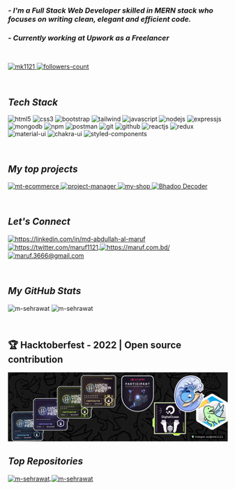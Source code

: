 

<!----------------------------------- About Section ------------------------------------>

<h3>
    <i>- I'm a Full Stack Web Developer skilled in MERN stack who focuses on writing clean, elegant and efficient code.</i>
</h3>

<h3>
    <i>- Currently working at Upwork as a Freelancer</i>
</h3>
<br>



<!----------------------------------- Profile View Section ------------------------------------>

<p align="left">
    <a href="https://github.com/mk1121">
        <img src="https://komarev.com/ghpvc/?username=mk1121&label=Profile%20views&color=0e75b6&style=flat" alt="mk1121" />
    </a>
    <a href="https://github.com/mk1121?tab=followers">
        <img src="https://img.shields.io/github/followers/mk1121?label=Followers&style=social" alt="followers-count">
    </a>
</p>
<br>



<!----------------------------------- Tech Stack Section ------------------------------------>

<h2><i>Tech Stack</i></h2>

<p>
    <img src="https://img.shields.io/badge/HTML5-E34F26?style=for-the-badge&logo=html5&logoColor=white" alt="html5" />
    <img src="https://img.shields.io/badge/CSS3-1572B6?style=for-the-badge&logo=css3&logoColor=white" alt="css3" />
    <img src="https://img.shields.io/badge/Bootstrap-563D7C?style=for-the-badge&logo=bootstrap&logoColor=white" alt="bootstrap" />
    <img src="https://img.shields.io/badge/Tailwind_CSS-38B2AC?style=for-the-badge&logo=tailwind-css&logoColor=white" alt="tailwind" />
    <img src="https://img.shields.io/badge/JavaScript-323330?style=for-the-badge&logo=javascript&logoColor=F7DF1E" alt="javascript" />
    <img src="https://img.shields.io/badge/Node.js-339933?style=for-the-badge&logo=nodedotjs&logoColor=white" alt="nodejs" />
    <img src="https://img.shields.io/badge/Express.js-000000?style=for-the-badge&logo=express&logoColor=white" alt="expressjs" />
    <img src="https://img.shields.io/badge/MongoDB-4EA94B?style=for-the-badge&logo=mongodb&logoColor=white" alt="mongodb" />
    <img src="https://img.shields.io/badge/npm-CB3837?style=for-the-badge&logo=npm&logoColor=white" alt="npm" />
    <img src="https://img.shields.io/badge/Postman-FF6C37?style=for-the-badge&logo=Postman&logoColor=white" alt="postman" />
    <img src="https://img.shields.io/badge/Git-f44d27?style=for-the-badge&logo=git&logoColor=white" alt="git" />
    <img src="https://img.shields.io/badge/GitHub-100000?style=for-the-badge&logo=github&logoColor=white" alt="github" />
    <img src="https://img.shields.io/badge/React-20232A?style=for-the-badge&logo=react&logoColor=61DAFB" alt="reactjs" />
    <img src="https://img.shields.io/badge/Redux-593D88?style=for-the-badge&logo=redux&logoColor=white" alt="redux" />
    <img src="https://img.shields.io/badge/Material%20UI-007FFF?style=for-the-badge&logo=mui&logoColor=white" alt="material-ui" />
    <img src="https://img.shields.io/badge/Chakra%20UI-3bc7bd?style=for-the-badge&logo=chakraui&logoColor=white" alt="chakra-ui" />
    <img src="https://img.shields.io/badge/styled--components-DB7093?style=for-the-badge&logo=styled-components&logoColor=white" alt="styled-components" />
</p>
<br>



<!----------------------------------- Project Section ------------------------------------>

<h2><i>My top projects</i></h2>


<p align="left">
    <a href="https://github.com/mk1121/mt-ecommerce" target="blank">
        <img src="https://img.shields.io/static/v1?style=for-the-badge&message=MT ecommerce&color=000000&logo=instacart&logoColor=FFFFFF&label=" alt="mt-ecommerce" />
    </a>
    <a href="https://github.com/mk1121/project-manager" target="blank">
        <img src="https://img.shields.io/static/v1?style=for-the-badge&message=Project Manager&color=1BB91F&logo=codeproject&logoColor=FFFFFF&label=" alt="project-manager" />
    </a>
    <a href="https://github.com/mk1121/my-shop" target="blank">
        <img src="https://img.shields.io/static/v1?style=for-the-badge&message=Cart App&color=FD3A5C&logo=hotjar&logoColor=FFFFFF&label=" alt="my-shop" />
    </a>
    <a href="https://github.com/mk1121/bhadoo-index-response-decoder" target="blank">
        <img src="https://img.shields.io/static/v1?style=for-the-badge&message=Bhadoo Decoder&color=840010&logo=Signal&logoColor=FFFFFF&label=" alt="Bhadoo Decoder" />
    </a>
</p>
<br>



<!----------------------------------- Social Media Links Section ------------------------------------>

<h2><i>Let's Connect</i></h2>


<p align="left">
    <a href="https://www.linkedin.com/in/md-abdullah-al-maruf/">
        <img align="center" src="https://img.shields.io/badge/LinkedIn-0077B5?style=for-the-badge&logo=linkedin&logoColor=white" alt="https://linkedin.com/in/md-abdullah-al-maruf" />
    </a>
    <a href="https://twitter.com/maruf1121">
        <img align="center" src="https://img.shields.io/badge/Twitter-1DA1F2?style=for-the-badge&logo=twitter&logoColor=white" alt="https://twitter.com/maruf1121" />
    </a>
    <a href="https://maruf.com.bd/">
        <img align="center" src="https://img.shields.io/badge/Portfolio-18A303?style=for-the-badge&logo=ionic&logoColor=white" alt="https://maruf.com.bd/"/>
    </a>
    <a title="maruf.3666@gmail.com" href="mailto:maruf.3666@gmail.com">
        <img align="center" src="https://img.shields.io/badge/Gmail-D14836?style=for-the-badge&logo=gmail&logoColor=white" alt="maruf.3666@gmail.com" />
    </a>
</p>
<br>



<!----------------------------------- GitHub Stats Section ------------------------------------>

<h2><i>My GitHub Stats</i></h2>

<p>
    <img align="center" src="https://github-readme-stats.vercel.app/api?username=mk1121&include_all_commits=true&count_private=true&hide=issues,contribs&border_radius=0&locale=en&theme=dark" alt="m-sehrawat" height="139" />
    <img align="center" src="https://github-readme-stats.vercel.app/api/top-langs/?username=mk1121&layout=compact&exclude_repo=Lybrate-Website-Clone-Version-2.0,Lybrate-Website-Clone,Adidas-Clone&hide=Shell&border_radius=0&theme=dark" alt="m-sehrawat" height="139" />
</p>
<br>


<!-----------------------------------  Hacktoberfest - 2022 ------------------------------------>

<h2 align="left">🏆 Hacktoberfest - 2022 | Open source contribution</h2>
<a href='https://www.holopin.me/mk1121'><img src='https://github.com/mk1121/mk1121/raw/main/hacktober_fest_badge.png'/></a>

<!----------------------------------- Top Repository Section ------------------------------------>

<h2><i>Top Repositories</i></h2>


<p>
    <a href="https://github.com/mk1121/project-manager">
        <img align="center" src="https://github-readme-stats.vercel.app/api/pin/?username=mk1121&repo=project-manager&locale=en&border_radius=0&theme=dark" alt="m-sehrawat" />
    </a>
    <a href="https://github.com/mk1121/mt-ecommerce">
        <img align="center" src="https://github-readme-stats.vercel.app/api/pin/?username=mk1121&repo=mt-ecommerce&locale=en&border_radius=0&theme=dark" alt="m-sehrawat" />
    </a>
</p>


